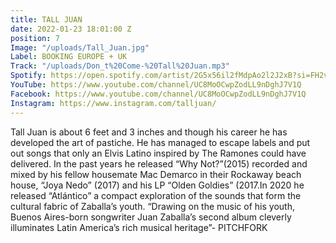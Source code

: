 ```yaml
---
title: TALL JUAN
date: 2022-01-23 18:01:00 Z
position: 7
Image: "/uploads/Tall_Juan.jpg"
Label: BOOKING EUROPE + UK
Track: "/uploads/Don_t%20Come-%20Tall%20Juan.mp3"
Spotify: https://open.spotify.com/artist/2G5x56il2fMdpAo2l2J2xB?si=FH2vFWjkRgyQXp7s50XhMw
YouTube: https://www.youtube.com/channel/UC8MoOCwpZodLL9nDghJ7V1Q
Facebook: https://www.youtube.com/channel/UC8MoOCwpZodLL9nDghJ7V1Q
Instagram: https://www.instagram.com/talljuan/
---
```


Tall Juan is about 6 feet and 3 inches and though his career he has developed the art of pastiche. He has managed to escape labels and put out songs that only an Elvis Latino inspired by The Ramones could have delivered. In the past years he released “Why Not?”(2015) recorded and mixed by his fellow housemate Mac Demarco in their Rockaway beach house, “Joya Nedo” (2017) and his LP “Olden Goldies” (2017.In 2020 he released “Atlántico” a compact exploration of the sounds that form the cultural fabric of Zaballa’s youth. “Drawing on the music of his youth, Buenos Aires-born songwriter Juan Zaballa’s second album cleverly illuminates Latin America’s rich musical heritage”- PITCHFORK